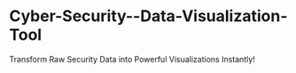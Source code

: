 # Cyber-Security--Data-Visualization-Tool
Transform Raw Security Data into Powerful Visualizations Instantly!
